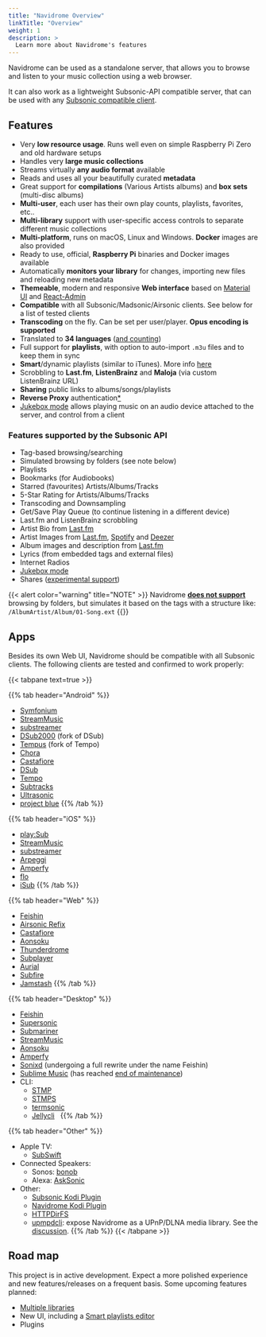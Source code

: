 ```yaml
---
title: "Navidrome Overview"
linkTitle: "Overview"
weight: 1
description: >
  Learn more about Navidrome's features
---
```


Navidrome can be used as a standalone server, that allows you to browse and listen to your music collection using a web browser.

It can also work as a lightweight Subsonic-API compatible server, that can be used with any
[Subsonic compatible client](/docs/overview/#apps).

## Features

- Very **low resource usage**. Runs well even on simple Raspberry Pi Zero and old hardware setups
- Handles very **large music collections**
- Streams virtually **any audio format** available
- Reads and uses all your beautifully curated **metadata**
- Great support for **compilations** (Various Artists albums) and **box sets** (multi-disc albums)
- **Multi-user**, each user has their own play counts, playlists, favorites, etc..
- **Multi-library** support with user-specific access controls to separate different music collections
- **Multi-platform**, runs on macOS, Linux and Windows. **Docker** images are also provided
- Ready to use, official, **Raspberry Pi** binaries and Docker images available
- Automatically **monitors your library** for changes, importing new files and reloading new metadata
- **Themeable**, modern and responsive **Web interface** based on [Material UI](https://material-ui.com) and [React-Admin](https://marmelab.com/react-admin/)
- **Compatible** with all Subsonic/Madsonic/Airsonic clients. See below for a list of tested clients
- **Transcoding** on the fly. Can be set per user/player. **Opus encoding is supported**
- Translated to **34 languages** ([and counting](/docs/developers/translations/))
- Full support for **playlists**, with option to auto-import `.m3u` files and to keep them in sync
- **Smart**/dynamic playlists (similar to iTunes). More info [here](https://github.com/navidrome/navidrome/issues/1417)
- Scrobbling to **Last.fm**, **ListenBrainz** and **Maloja** (via custom ListenBrainz URL)
- **Sharing** public links to albums/songs/playlists
- **Reverse Proxy** authentication[\*](/docs/usage/security/#reverse-proxy-authentication)
- [Jukebox mode](/docs/usage/jukebox) allows playing music on an audio device attached to the server, and control from a client

### Features supported by the Subsonic API

- Tag-based browsing/searching
- Simulated browsing by folders (see note below)
- Playlists
- Bookmarks (for Audiobooks)
- Starred (favourites) Artists/Albums/Tracks
- 5-Star Rating for Artists/Albums/Tracks
- Transcoding and Downsampling
- Get/Save Play Queue (to continue listening in a different device)
- Last.fm and ListenBrainz scrobbling
- Artist Bio from [Last.fm](/docs/usage/external-integrations/#lastfm)
- Artist Images from [Last.fm](/docs/usage/external-integrations/#lastfm), [Spotify](/docs/usage/external-integrations/#spotify) and [Deezer](/docs/usage/external-integrations/#deezer)
- Album images and description from [Last.fm](/docs/usage/external-integrations/#lastfm)
- Lyrics (from embedded tags and external files)
- Internet Radios
- [Jukebox mode](/docs/usage/jukebox)
- Shares ([experimental support](https://github.com/navidrome/navidrome/pull/2106))

{{< alert color="warning" title="NOTE" >}}
Navidrome [**does not support**](/docs/faq/#can-you-add-a-browsing-by-folder-optionmode-to-navidrome)
browsing by folders, but simulates it based on the tags with a structure like:
`/AlbumArtist/Album/01-Song.ext`
{{</alert>}}

## Apps

Besides its own Web UI, Navidrome should be compatible with all Subsonic clients. The following clients are tested and
confirmed to work properly:

{{< tabpane text=true >}}

{{% tab header="Android" %}}

- [Symfonium](https://symfonium.app/)
- [StreamMusic](https://music.aqzscn.cn/docs/versions/latest/)
- [substreamer](https://substreamerapp.com/)
- [DSub2000](https://github.com/paroj/DSub2000) (fork of DSub)
- [Tempus](https://eddyizm.github.io/tempus/) (fork of Tempo)
- [Chora](https://github.com/CraftWorksMC/Chora)
- [Castafiore](https://github.com/sawyerf/Castafiore)
- [DSub](https://f-droid.org/en/packages/github.daneren2005.dsub/)
- [Tempo](https://github.com/CappielloAntonio/tempo#readme)
- [Subtracks](https://github.com/austinried/subtracks#readme)
- [Ultrasonic](https://ultrasonic.gitlab.io/)
- [project blue](https://github.com/namehillsoftware/projectBlue)
  {{% /tab %}}

{{% tab header="iOS" %}}

- [play:Sub](http://michaelsapps.dk/playsubapp/)
- [StreamMusic](https://apps.apple.com/ca/app/stream-music-enjoy-music/id6449966496)
- [substreamer](https://substreamerapp.com/)
- [Arpeggi](https://www.reddit.com/r/arpeggiApp/)
- [Amperfy](https://github.com/BLeeEZ/amperfy#readme)
- [flo](https://client.flooo.club/)
- [iSub](https://isub.app/)
  {{% /tab %}}

{{% tab header="Web" %}}

- [Feishin](https://feishin.vercel.app/)
- [Airsonic Refix](https://airsonic-refix.netlify.app/)
- [Castafiore](https://sawyerf.github.io/Castafiore/)
- [Aonsoku](https://aonsoku.vercel.app/)
- [Thunderdrome](https://thunderdrome.netlify.app/)
- [Subplayer](https://subplayer.netlify.app/)
- [Aurial](https://shrimpza.github.io/aurial/)
- [Subfire](https://p.subfireplayer.net/)
- [Jamstash](https://sqrlmstr5000.github.io/Jamstash)
  {{% /tab %}}

{{% tab header="Desktop" %}}

- [Feishin](https://github.com/jeffvli/feishin) <i class="fa-brands fa-windows" style="color:gray"/></i>&nbsp;<i class="fa-brands fa-apple" style="color:gray"></i>&nbsp;<i class="fa-brands fa-linux" style="color:gray"></i>
- [Supersonic](https://github.com/dweymouth/supersonic) <i class="fa-brands fa-windows" style="color:gray"/></i>&nbsp;<i class="fa-brands fa-apple" style="color:gray"></i>&nbsp;<i class="fa-brands fa-linux" style="color:gray"></i>
- [Submariner](https://submarinerapp.com/) <i class="fa-brands fa-apple" style="color:gray"></i>
- [StreamMusic](https://music.aqzscn.cn/docs/versions/latest/) <i class="fa-brands fa-windows" style="color:gray"/></i>&nbsp;<i class="fa-brands fa-apple" style="color:gray"></i>
- [Aonsoku](https://github.com/victoralvesf/aonsoku) <i class="fa-brands fa-windows" style="color:gray"/></i>&nbsp;<i class="fa-brands fa-apple" style="color:gray"></i>&nbsp;<i class="fa-brands fa-linux" style="color:gray"></i>
- [Amperfy](https://github.com/BLeeEZ/amperfy#readme) <i class="fa-brands fa-apple" style="color:gray"></i>
- [Sonixd](https://github.com/jeffvli/sonixd) (undergoing a full rewrite under the name Feishin) <i class="fa-brands fa-windows" style="color:gray"/></i>&nbsp;<i class="fa-brands fa-apple" style="color:gray"></i>&nbsp;<i class="fa-brands fa-linux" style="color:gray"></i>
- [Sublime Music](https://sublimemusic.app/) (has reached [end of maintenance](http://sumnerevans.com/posts/projects/sublime-music-eom/)) <i class="fa-brands fa-linux" style="color:gray"></i>
- CLI:
  - [STMP](https://github.com/wildeyedskies/stmp#readme) <i class="fa-brands fa-apple" style="color:gray"></i>&nbsp;<i class="fa-brands fa-linux" style="color:gray"></i>
  - [STMPS](https://github.com/spezifisch/stmps#readme) <i class="fa-brands fa-apple" style="color:gray"></i>&nbsp;<i class="fa-brands fa-linux" style="color:gray"></i>
  - [termsonic](https://git.sixfoisneuf.fr/termsonic/about/) <i class="fa-brands fa-linux" style="color:gray"></i>
  - [Jellycli](https://github.com/tryffel/jellycli#readme) <i class="fa-brands fa-windows" style="color:gray"/></i>&nbsp;<i class="fa-brands fa-linux" style="color:gray"></i>
    {{% /tab %}}

{{% tab header="Other" %}}

- Apple TV:
  - [SubSwift](https://apps.apple.com/us/app/subswift/id6504658929)
- Connected Speakers:
  - Sonos: [bonob](https://github.com/simojenki/bonob#readme)
  - Alexa: [AskSonic](https://github.com/srichter/asksonic#readme)
- Other:
  - [Subsonic Kodi Plugin](https://github.com/warwickh/plugin.audio.subsonic#readme)
  - [Navidrome Kodi Plugin](https://github.com/BobHasNoSoul/plugin.audio.navidrome#readme)
  - [HTTPDirFS](https://github.com/fangfufu/httpdirfs#readme)
  - [upmpdcli](https://www.lesbonscomptes.com/upmpdcli/index.html): expose Navidrome as a UPnP/DLNA media library. See the [discussion](https://github.com/navidrome/navidrome/discussions/2324).
    {{% /tab %}}
    {{< /tabpane >}}

## Road map

This project is in active development. Expect a more polished experience and new features/releases
on a frequent basis. Some upcoming features planned:

- [Multiple libraries](https://github.com/navidrome/navidrome/pull/4181)
- New UI, including a [Smart playlists editor](/docs/usage/smartplaylists)
- Plugins
